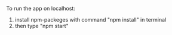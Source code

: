 To run the app on localhost:
1) install npm-packeges with command "npm install" in terminal
2) then type "npm start"